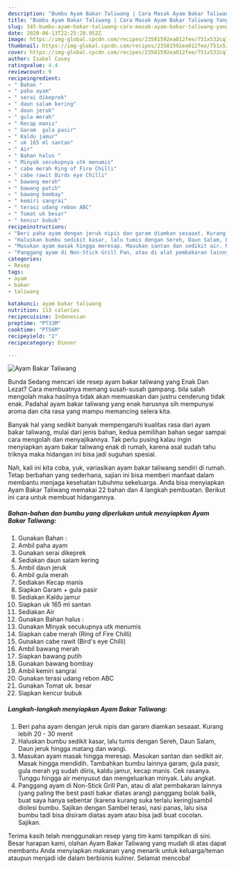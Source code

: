 ```yaml
---
description: "Bumbu Ayam Bakar Taliwang | Cara Masak Ayam Bakar Taliwang Yang Enak Dan Lezat"
title: "Bumbu Ayam Bakar Taliwang | Cara Masak Ayam Bakar Taliwang Yang Enak Dan Lezat"
slug: 345-bumbu-ayam-bakar-taliwang-cara-masak-ayam-bakar-taliwang-yang-enak-dan-lezat
date: 2020-06-13T22:25:20.952Z
image: https://img-global.cpcdn.com/recipes/23581592ea012fee/751x532cq70/ayam-bakar-taliwang-foto-resep-utama.jpg
thumbnail: https://img-global.cpcdn.com/recipes/23581592ea012fee/751x532cq70/ayam-bakar-taliwang-foto-resep-utama.jpg
cover: https://img-global.cpcdn.com/recipes/23581592ea012fee/751x532cq70/ayam-bakar-taliwang-foto-resep-utama.jpg
author: Isabel Casey
ratingvalue: 4.4
reviewcount: 9
recipeingredient:
- " Bahan "
- " paha ayam"
- " serai dikeprek"
- " daun salam kering"
- " daun jeruk"
- " gula merah"
- " Kecap manis"
- " Garam  gula pasir"
- " Kaldu jamur"
- " uk 165 ml santan"
- " Air"
- " Bahan halus "
- " Minyak secukupnya utk menumis"
- " cabe merah Ring of Fire Chilli"
- " cabe rawit Birds eye Chilli"
- " bawang merah"
- " bawang putih"
- " bawang bombay"
- " kemiri sangrai"
- " terasi udang rebon ABC"
- " Tomat uk besar"
- " kencur bubuk"
recipeinstructions:
- "Beri paha ayam dengan jeruk nipis dan garam diamkan sesaaat. Kurang lebih 20 - 30 menit"
- "Haluskan bumbu sedikit kasar, lalu tumis dengan Sereh, Daun Salam, Daun jeruk hingga matang dan wangi."
- "Masukan ayam masak hingga meresap. Masukan santan dan sedikit air. Masak hingga mendidih. Tambahkan bumbu lainnya garam, gula pasir, gula merah yg sudah diiris, kaldu jamur, kecap manis. Cek rasanya. Tunggu hingga air menyusut dan mengeluarkan minyak. Lalu angkat."
- "Panggang ayam di Non-Stick Grill Pan, atau di alat pembakaran lainnya (yang paling the best pasti bakar diatas arang) panggang bolak balik, buat saya hanya sebentar (karena kurang suka terlalu kering)sambil diolesi bumbu. Sajikan dengan Sambel terasi, nasi panas, lalu sisa bumbu tadi bisa disiram diatas ayam atau bisa jadi buat cocolan. Sajikan."
categories:
- Resep
tags:
- ayam
- bakar
- taliwang

katakunci: ayam bakar taliwang 
nutrition: 113 calories
recipecuisine: Indonesian
preptime: "PT33M"
cooktime: "PT56M"
recipeyield: "2"
recipecategory: Dinner

---
```



![Ayam Bakar Taliwang](https://img-global.cpcdn.com/recipes/23581592ea012fee/751x532cq70/ayam-bakar-taliwang-foto-resep-utama.jpg)

Bunda Sedang mencari ide resep ayam bakar taliwang yang Enak Dan Lezat? Cara membuatnya memang susah-susah gampang. bila salah mengolah maka hasilnya tidak akan memuaskan dan justru cenderung tidak enak. Padahal ayam bakar taliwang yang enak harusnya sih mempunyai aroma dan cita rasa yang mampu memancing selera kita.



Banyak hal yang sedikit banyak mempengaruhi kualitas rasa dari ayam bakar taliwang, mulai dari jenis bahan, kedua pemilihan bahan segar sampai cara mengolah dan menyajikannya. Tak perlu pusing kalau ingin menyiapkan ayam bakar taliwang enak di rumah, karena asal sudah tahu triknya maka hidangan ini bisa jadi suguhan spesial.


Nah, kali ini kita coba, yuk, variasikan ayam bakar taliwang sendiri di rumah. Tetap berbahan yang sederhana, sajian ini bisa memberi manfaat dalam membantu menjaga kesehatan tubuhmu sekeluarga. Anda bisa menyiapkan Ayam Bakar Taliwang memakai 22 bahan dan 4 langkah pembuatan. Berikut ini cara untuk membuat hidangannya.

<!--inarticleads1-->

##### Bahan-bahan dan bumbu yang diperlukan untuk menyiapkan Ayam Bakar Taliwang:

1. Gunakan  Bahan :
1. Ambil  paha ayam
1. Gunakan  serai dikeprek
1. Sediakan  daun salam kering
1. Ambil  daun jeruk
1. Ambil  gula merah
1. Sediakan  Kecap manis
1. Siapkan  Garam + gula pasir
1. Sediakan  Kaldu jamur
1. Siapkan  uk 165 ml santan
1. Sediakan  Air
1. Gunakan  Bahan halus :
1. Gunakan  Minyak secukupnya utk menumis
1. Siapkan  cabe merah (Ring of Fire Chilli)
1. Gunakan  cabe rawit (Bird&#39;s eye Chilli)
1. Ambil  bawang merah
1. Siapkan  bawang putih
1. Gunakan  bawang bombay
1. Ambil  kemiri sangrai
1. Gunakan  terasi udang rebon ABC
1. Gunakan  Tomat uk. besar
1. Siapkan  kencur bubuk




<!--inarticleads2-->

##### Langkah-langkah menyiapkan Ayam Bakar Taliwang:

1. Beri paha ayam dengan jeruk nipis dan garam diamkan sesaaat. Kurang lebih 20 - 30 menit
1. Haluskan bumbu sedikit kasar, lalu tumis dengan Sereh, Daun Salam, Daun jeruk hingga matang dan wangi.
1. Masukan ayam masak hingga meresap. Masukan santan dan sedikit air. Masak hingga mendidih. Tambahkan bumbu lainnya garam, gula pasir, gula merah yg sudah diiris, kaldu jamur, kecap manis. Cek rasanya. Tunggu hingga air menyusut dan mengeluarkan minyak. Lalu angkat.
1. Panggang ayam di Non-Stick Grill Pan, atau di alat pembakaran lainnya (yang paling the best pasti bakar diatas arang) panggang bolak balik, buat saya hanya sebentar (karena kurang suka terlalu kering)sambil diolesi bumbu. Sajikan dengan Sambel terasi, nasi panas, lalu sisa bumbu tadi bisa disiram diatas ayam atau bisa jadi buat cocolan. Sajikan.




Terima kasih telah menggunakan resep yang tim kami tampilkan di sini. Besar harapan kami, olahan Ayam Bakar Taliwang yang mudah di atas dapat membantu Anda menyiapkan makanan yang menarik untuk keluarga/teman ataupun menjadi ide dalam berbisnis kuliner. Selamat mencoba!
